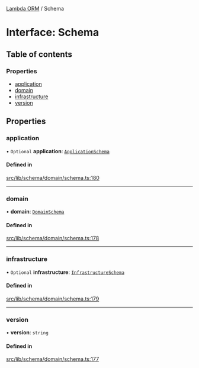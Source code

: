 [Lambda ORM](../README.md) / Schema

# Interface: Schema

## Table of contents

### Properties

- [application](Schema.md#application)
- [domain](Schema.md#domain)
- [infrastructure](Schema.md#infrastructure)
- [version](Schema.md#version)

## Properties

### application

• `Optional` **application**: [`ApplicationSchema`](ApplicationSchema.md)

#### Defined in

[src/lib/schema/domain/schema.ts:180](https://github.com/lambda-orm/lambdaorm-base/blob/4165360/src/lib/schema/domain/schema.ts#L180)

___

### domain

• **domain**: [`DomainSchema`](DomainSchema.md)

#### Defined in

[src/lib/schema/domain/schema.ts:178](https://github.com/lambda-orm/lambdaorm-base/blob/4165360/src/lib/schema/domain/schema.ts#L178)

___

### infrastructure

• `Optional` **infrastructure**: [`InfrastructureSchema`](InfrastructureSchema.md)

#### Defined in

[src/lib/schema/domain/schema.ts:179](https://github.com/lambda-orm/lambdaorm-base/blob/4165360/src/lib/schema/domain/schema.ts#L179)

___

### version

• **version**: `string`

#### Defined in

[src/lib/schema/domain/schema.ts:177](https://github.com/lambda-orm/lambdaorm-base/blob/4165360/src/lib/schema/domain/schema.ts#L177)
